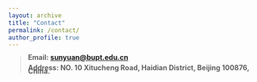 ```yaml
---
layout: archive
title: "Contact"
permalink: /contact/
author_profile: true
---
```


> <p><b style="line-height:50%"> Email: <a href="mailto:sunyuan@bupt.edu.cn">sunyuan@bupt.edu.cn</a> </b> </p> 
><p><b width="50%" style="line-height:50%"> Address: NO. 10 Xitucheng Road, Haidian District, Beijing 100876, China. </b> </p>
